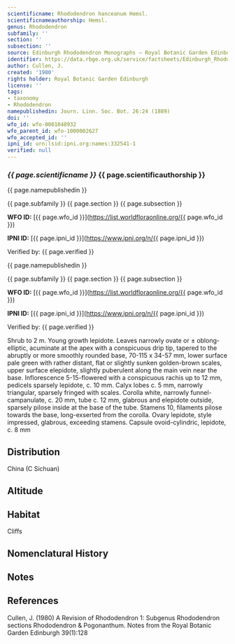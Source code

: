```yaml
---
scientificname: Rhododendron hanceanum Hemsl.
scientificnameauthorship: Hemsl.
genus: Rhododendron
subfamily: ''
section: ''
subsection: ''
source: Edinburgh Rhododendron Monographs – Royal Botanic Garden Edinburgh
identifier: https://data.rbge.org.uk/service/factsheets/Edinburgh_Rhododendron_Monographs.xhtml
author: Cullen, J.
created: '1980'
rights holder: Royal Botanic Garden Edinburgh
license: ''
tags:
- taxonomy
- Rhododendron
namepublishedin: Journ. Linn. Soc. Bot. 26:24 (1889)
doi: ''
wfo_id: wfo-0001048932
wfo_parent_id: wfo-1000002627
wfo_accepted_id: ''
ipni_id: urn:lsid:ipni.org:names:332541-1
verified: null
---
```

### _{{ page.scientificname }}_ {{ page.scientificauthorship }}
 {{ page.namepublishedin }}

{{ page.subfamily }} {{ page.section }} {{ page.subsection }}

**WFO ID:** [{{ page.wfo_id }}](https://list.worldfloraonline.org/{{ page.wfo_id }})

**IPNI ID:** [{{ page.ipni_id }}](https://www.ipni.org/n/{{ page.ipni_id }})

Verified by: {{ page.verified }}

 {{ page.namepublishedin }}

{{ page.subfamily }} {{ page.section }} {{ page.subsection }}

**WFO ID:** [{{ page.wfo_id }}](https://list.worldfloraonline.org/{{ page.wfo_id }})

**IPNI ID:** [{{ page.ipni_id }}](https://www.ipni.org/n/{{ page.ipni_id }})

Verified by: {{ page.verified }}



Shrub to 2 m. Young growth lepidote. Leaves narrowly ovate or ± oblong-elliptic, acuminate at the apex with a conspicuous drip tip, tapered to the abruptly or more smoothly rounded base, 70-115 x 34-57 mm, lower surface pale green with rather distant, flat or slightly sunken golden-brown scales, upper surface elepidote, slightly puberulent along the main vein near the base. Inflorescence 5-15-flowered with a conspicuous rachis up to 12 mm, pedicels sparsely lepidote, c. 10 mm. Calyx lobes c. 5 mm, narrowly triangular, sparsely fringed with scales. Corolla white, narrowly funnel-campanulate, c. 20 mm, tube c. 12 mm, glabrous and elepidote outside, sparsely pilose inside at the base of the tube. Stamens 10, filaments pilose towards the base, long-exserted from the corolla. Ovary lepidote, style impressed, glabrous, exceeding stamens. Capsule ovoid-cylindric, lepidote, c. 8 mm

## Distribution
China (C Sichuan)

## Altitude


## Habitat
Cliffs

## Nomenclatural History

                       
## Notes


## References

Cullen, J. (1980) A Revision of Rhododendron 1: Subgenus Rhododendron sections Rhododendron & Pogonanthum. Notes from the Royal Botanic Garden Edinburgh 39(1):128
